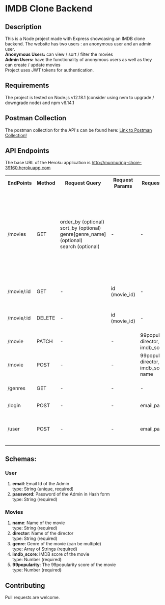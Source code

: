 # IMDB Clone Backend

## Description
This is a Node project made with Express showcasing an IMDB clone backend. 
The website has two users : an anonymous user and an admin user.  
**Anonymous Users:** can view / sort / filter the movies  
**Admin Users:** have the functionality of anonymous users as well as they can create / update movies  
Project uses JWT tokens for authentication.

## Requirements
The project is tested on Node.js v12.18.1 (consider using nvm to upgrade / downgrade node) and npm v6.14.1

## Postman Collection
The postman collection for the API's can be found here: [Link to Postman Collection!](https://www.getpostman.com/collections/c2b860f1fed43007fc02)

## API Endpoints
The base URL of the Heroku application is http://murmuring-shore-39160.herokuapp.com  

<table>
  <tr>
    <th>EndPoints</th>
    <th>Method</th>
    <th>Request Query</th>
    <th>Request Params</th>
    <th>Request Body</th>
    <th>Authentication Header</th>
    <th>Description</th>
  </tr>
  <tr>
    <td>/movies</td>
    <td>GET</td>
    <td>order_by (optional)<br>
    	sort_by (optional)<br>
        genre[genre_name] (optional)<br>
        search (optional)<br>
    </td>
    <td>-</td>
    <td>-</td>
    <td>not required</td>
    <td>Gets all movies matching particular parameters, returns all movies if no parameters passed, query params can be chained together</td>
  </tr>
  <tr>
    <td>/movie/:id</td>
    <td>GET</td>
    <td>-</td>
    <td>id (movie_id)</td>
    <td>-</td>
    <td>not required</td>
    <td>Get all data for a particular movie id</td>
  </tr>
  <tr>
    <td>/movie/:id</td>
    <td>DELETE</td>
    <td>-</td>
    <td>id (movie_id)</td>
    <td>-</td>
    <td>required</td>
    <td>Delete data for a particular movie id</td>
  </tr>
  <tr>
    <td>/movie</td>
    <td>PATCH</td>
    <td>-</td>
    <td>-</td>
    <td>
    99popularity,
    director,
    genre,
    imdb_score,
    id
	</td>
    <td>required</td>
    <td>Update movie by id</td>
  </tr>
  <tr>
    <td>/movie</td>
    <td>POST</td>
    <td>-</td>
    <td>-</td>
    <td>99popularity, director, 
    genre, imdb_score, name
    </td>
    <td>required</td>
    <td>Add new movie</td>
  </tr>
  <tr>
    <td>/genres</td>
    <td>GET</td>
    <td>-</td>
    <td>-</td>
    <td>-</td>
    <td>not required</td>
    <td>Get genres of all movies</td>
  </tr>
  <tr>
    <td>/login</td>
    <td>POST</td>
    <td>-</td>
    <td>-</td>
    <td>email,password</td>
    <td>not required</td>
    <td>Login for Admin User</td>
  </tr>
  <tr>
    <td>/user</td>
    <td>POST</td>
    <td>-</td>
    <td>-</td>
    <td>email,password</td>
    <td>not required</td>
    <td>Register a new user (not exposed on frontend)</td>
  </tr>
</table>


## Schemas:
### User  
1. **email**: Email Id of the Admin  
type: String (unique, required)
2.  **password**: Password of the Admin in Hash form  
type: String (required)  

### Movies  
1. **name**: Name of the movie  
type: String (required)
2. **director**: Name of the director   
type: String (required)
3. **genre**: Genre of the movie (can be multiple)   
type: Array of Strings (required)
4. **imdb_score**: IMDB score of the movie  
type: Number (required)
5. **99popularity**: The 99popularity score of the movie   
type: Number (required)

  

## Contributing
Pull requests are welcome.
